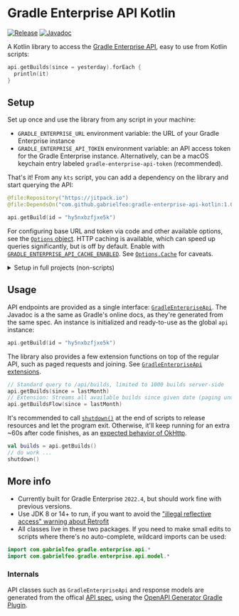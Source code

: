 # Gradle Enterprise API Kotlin

[![Release](https://jitpack.io/v/gabrielfeo/gradle-enterprise-api-kotlin.svg)][14]
[![Javadoc](https://img.shields.io/badge/javadoc-latest-orange)][15]

A Kotlin library to access the [Gradle Enterprise API][1], easy to use from Kotlin
scripts:

```kotlin
api.getBuilds(since = yesterday).forEach {
  println(it)
}
```

## Setup

Set up once and use the library from any script in your machine:

- `GRADLE_ENTERPRISE_URL` environment variable: the URL of your Gradle Enterprise instance
- `GRADLE_ENTERPRISE_API_TOKEN` environment variable: an API access token for the Gradle
  Enterprise instance. Alternatively, can be a macOS keychain entry labeled
  `gradle-enterprise-api-token` (recommended).

That's it! From any `kts` script, you can add a dependency on the library and start querying the
API:

```kotlin
@file:Repository("https://jitpack.io")
@file:DependsOn("com.github.gabrielfeo:gradle-enterprise-api-kotlin:1.0")

api.getBuild(id = "hy5nxbzfjxe5k")
```

For configuring base URL and token via code and other available options, see the
[`Options` object][8]. HTTP caching is available, which can speed up queries significantly, but is
off by default. Enable with [`GRADLE_ENTERPRISE_API_CACHE_ENABLED`][12]. See [`Options.Cache`][13]
for caveats.

<details>
  <summary>Setup in full projects (non-scripts)</summary>

  You can also use it in a full Kotlin project instead of a script. Just add a dependency:

  ```kotlin
  repositories {
    maven(url = "https://jitpack.io")
  }
  dependencies {
    implementation("com.github.gabrielfeo:gradle-enterprise-api-kotlin:1.0")
  }
  ```

  <details>
    <summary>Groovy</summary>

    ```groovy
    repositories {
      maven { url = 'https://jitpack.io' }
    }
    dependencies {
      implementation 'com.github.gabrielfeo:gradle-enterprise-api-kotlin:1.0'
    }
    ```

  </details>
</details>

## Usage

API endpoints are provided as a single interface: [`GradleEnterpriseApi`][9]. The Javadoc is a
the same as Gradle's online docs, as they're generated from the same spec. An instance is
initialized and ready-to-use as the global `api` instance:

```kotlin
api.getBuild(id = "hy5nxbzfjxe5k")
```

The library also provides a few extension functions on top of the regular API, such as paged
requests and joining. See [`GradleEnterpriseApi` extensions][10].

```kotlin
// Standard query to /api/builds, limited to 1000 builds server-side
api.getBuilds(since = lastMonth)
// Extension: Streams all available builds since given date (paging underneath)
api.getBuildsFlow(since = lastMonth)
```

It's recommended to call [`shutdown()`][11] at the end of scripts to release resources and let the
program exit. Otherwise, it'll keep running for an extra ~60s after code finishes, as an [expected
behavior of OkHttp][4].

```kotlin
val builds = api.getBuilds()
// do work ...
shutdown()
```

## More info

- Currently built for Gradle Enterprise `2022.4`, but should work fine with previous versions.
- Use JDK 8 or 14+ to run, if you want to avoid the ["illegal reflective access" warning about
  Retrofit][3]
- All classes live in these two packages. If you need to make small edits to scripts where
  there's no auto-complete, wildcard imports can be used:

```kotlin
import com.gabrielfeo.gradle.enterprise.api.*
import com.gabrielfeo.gradle.enterprise.api.model.*
```

###  Internals

API classes such as `GradleEnterpriseApi` and response models are generated from the offical
[API spec][5], using the [OpenAPI Generator Gradle Plugin][6].

[1]: https://docs.gradle.com/enterprise/api-manual/
[2]: https://square.github.io/retrofit/
[3]: https://github.com/square/retrofit/issues/3448
[4]: https://github.com/square/retrofit/issues/3144#issuecomment-508300518
[5]: https://docs.gradle.com/enterprise/api-manual/#reference_documentation
[6]: https://github.com/OpenAPITools/openapi-generator/blob/master/modules/openapi-generator-gradle-plugin/README.adoc
[7]: https://gabrielfeo.github.io/gradle-enterprise-api-kotlin/
[8]: https://gabrielfeo.github.io/gradle-enterprise-api-kotlin/gradle-enterprise-api-kotlin/com.gabrielfeo.gradle.enterprise.api/-options/
[9]: https://gabrielfeo.github.io/gradle-enterprise-api-kotlin/gradle-enterprise-api-kotlin/com.gabrielfeo.gradle.enterprise.api/-gradle-enterprise-api/
[10]: https://gabrielfeo.github.io/gradle-enterprise-api-kotlin/gradle-enterprise-api-kotlin/com.gabrielfeo.gradle.enterprise.api/-gradle-enterprise-api/index.html#373241164%2FExtensions%2F769193423
[11]: https://gabrielfeo.github.io/gradle-enterprise-api-kotlin/gradle-enterprise-api-kotlin/com.gabrielfeo.gradle.enterprise.api/shutdown.html
[12]: https://gabrielfeo.github.io/gradle-enterprise-api-kotlin/gradle-enterprise-api-kotlin/com.gabrielfeo.gradle.enterprise.api/-options/-cache/index.html#-1054137809%2FProperties%2F769193423
[13]: https://gabrielfeo.github.io/gradle-enterprise-api-kotlin/gradle-enterprise-api-kotlin/com.gabrielfeo.gradle.enterprise.api/-options/-cache/index.html
[14]: https://jitpack.io/#gabrielfeo/gradle-enterprise-api-kotlin
[15]: https://gabrielfeo.github.io/gradle-enterprise-api-kotlin/
